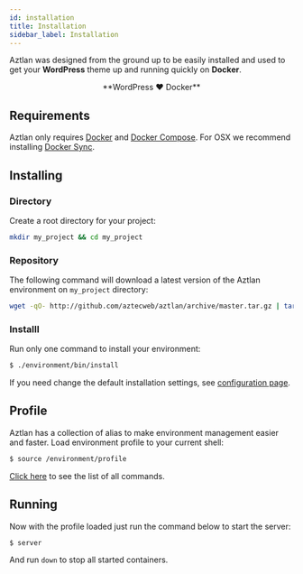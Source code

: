 ```yaml
---
id: installation
title: Installation
sidebar_label: Installation
---
```


Aztlan was designed from the ground up to be easily installed and used to get your **WordPress** theme up and running quickly on **Docker**.

<center>**WordPress ❤ Docker**</center>

## Requirements

Aztlan only requires [Docker](https://www.docker.com/) and [Docker Compose](https://docs.docker.com/compose/). For OSX we recommend installing [Docker Sync](http://docker-sync.io/).

## Installing

### Directory
Create a root directory for your project:

```bash
mkdir my_project && cd my_project
```

### Repository
The following command will download a latest version of the Aztlan environment on `my_project` directory:

```bash
wget -qO- http://github.com/aztecweb/aztlan/archive/master.tar.gz | tar -xzf - --strip-components 1
```

### Installl
Run only one command to install your environment:

```bash
$ ./environment/bin/install
```

If you need change the default installation settings, see [configuration page](configuration.md#installenv).

## Profile
Aztlan has a collection of alias to make environment management easier and faster. Load environment profile to your current shell:

```bash
$ source /environment/profile
```

[Click here](commands.md) to see the list of all commands.

## Running
Now with the profile loaded just run the command below to start the server:

```bash
$ server
```

And run `down` to stop all started containers.

